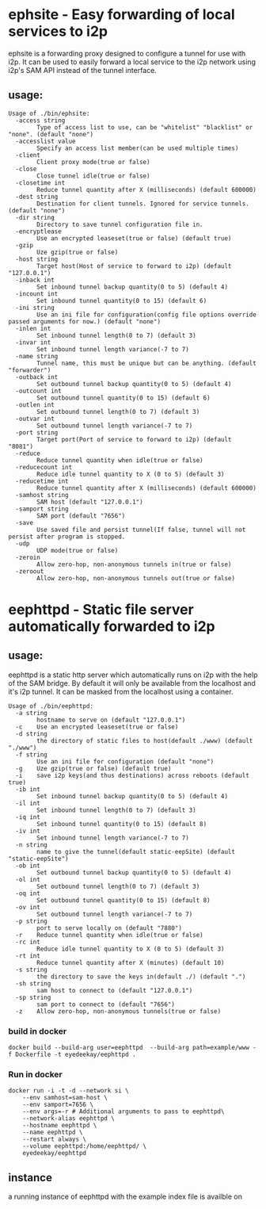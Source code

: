 ephsite - Easy forwarding of local services to i2p
==================================================

ephsite is a forwarding proxy designed to configure a tunnel for use
with i2p. It can be used to easily forward a local service to the
i2p network using i2p's SAM API instead of the tunnel interface.

usage:
------

```
Usage of ./bin/ephsite:
  -access string
    	Type of access list to use, can be "whitelist" "blacklist" or "none". (default "none")
  -accesslist value
    	Specify an access list member(can be used multiple times)
  -client
    	Client proxy mode(true or false)
  -close
    	Close tunnel idle(true or false)
  -closetime int
    	Reduce tunnel quantity after X (milliseconds) (default 600000)
  -dest string
    	Destination for client tunnels. Ignored for service tunnels. (default "none")
  -dir string
    	Directory to save tunnel configuration file in.
  -encryptlease
    	Use an encrypted leaseset(true or false) (default true)
  -gzip
    	Uze gzip(true or false)
  -host string
    	Target host(Host of service to forward to i2p) (default "127.0.0.1")
  -inback int
    	Set inbound tunnel backup quantity(0 to 5) (default 4)
  -incount int
    	Set inbound tunnel quantity(0 to 15) (default 6)
  -ini string
    	Use an ini file for configuration(config file options override passed arguments for now.) (default "none")
  -inlen int
    	Set inbound tunnel length(0 to 7) (default 3)
  -invar int
    	Set inbound tunnel length variance(-7 to 7)
  -name string
    	Tunnel name, this must be unique but can be anything. (default "forwarder")
  -outback int
    	Set outbound tunnel backup quantity(0 to 5) (default 4)
  -outcount int
    	Set outbound tunnel quantity(0 to 15) (default 6)
  -outlen int
    	Set outbound tunnel length(0 to 7) (default 3)
  -outvar int
    	Set outbound tunnel length variance(-7 to 7)
  -port string
    	Target port(Port of service to forward to i2p) (default "8081")
  -reduce
    	Reduce tunnel quantity when idle(true or false)
  -reducecount int
    	Reduce idle tunnel quantity to X (0 to 5) (default 3)
  -reducetime int
    	Reduce tunnel quantity after X (milliseconds) (default 600000)
  -samhost string
    	SAM host (default "127.0.0.1")
  -samport string
    	SAM port (default "7656")
  -save
    	Use saved file and persist tunnel(If false, tunnel will not persist after program is stopped.
  -udp
    	UDP mode(true or false)
  -zeroin
    	Allow zero-hop, non-anonymous tunnels in(true or false)
  -zeroout
    	Allow zero-hop, non-anonymous tunnels out(true or false)
```

eephttpd - Static file server automatically forwarded to i2p
============================================================

usage:
------

eephttpd is a static http server which automatically runs on i2p with
the help of the SAM bridge. By default it will only be available from
the localhost and it's i2p tunnel. It can be masked from the localhost
using a container.

```
Usage of ./bin/eephttpd:
  -a string
    	hostname to serve on (default "127.0.0.1")
  -c	Use an encrypted leaseset(true or false)
  -d string
    	the directory of static files to host(default ./www) (default "./www")
  -f string
    	Use an ini file for configuration (default "none")
  -g	Uze gzip(true or false) (default true)
  -i	save i2p keys(and thus destinations) across reboots (default true)
  -ib int
    	Set inbound tunnel backup quantity(0 to 5) (default 4)
  -il int
    	Set inbound tunnel length(0 to 7) (default 3)
  -iq int
    	Set inbound tunnel quantity(0 to 15) (default 8)
  -iv int
    	Set inbound tunnel length variance(-7 to 7)
  -n string
    	name to give the tunnel(default static-eepSite) (default "static-eepSite")
  -ob int
    	Set outbound tunnel backup quantity(0 to 5) (default 4)
  -ol int
    	Set outbound tunnel length(0 to 7) (default 3)
  -oq int
    	Set outbound tunnel quantity(0 to 15) (default 8)
  -ov int
    	Set outbound tunnel length variance(-7 to 7)
  -p string
    	port to serve locally on (default "7880")
  -r	Reduce tunnel quantity when idle(true or false)
  -rc int
    	Reduce idle tunnel quantity to X (0 to 5) (default 3)
  -rt int
    	Reduce tunnel quantity after X (minutes) (default 10)
  -s string
    	the directory to save the keys in(default ./) (default ".")
  -sh string
    	sam host to connect to (default "127.0.0.1")
  -sp string
    	sam port to connect to (default "7656")
  -z	Allow zero-hop, non-anonymous tunnels(true or false)
```

### build in docker

```
docker build --build-arg user=eephttpd  --build-arg path=example/www -f Dockerfile -t eyedeekay/eephttpd .
```

### Run in docker

```
docker run -i -t -d --network si \
    --env samhost=sam-host \
    --env samport=7656 \
    --env args=-r # Additional arguments to pass to eephttpd\
    --network-alias eephttpd \
    --hostname eephttpd \
    --name eephttpd \
    --restart always \
    --volume eephttpd:/home/eephttpd/ \
    eyedeekay/eephttpd
```

instance
--------

a running instance of eephttpd with the example index file is availble on

